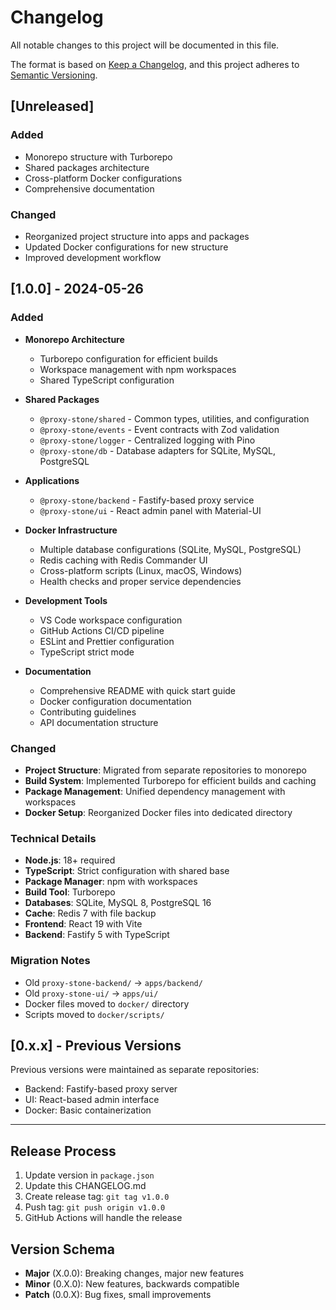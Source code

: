 # Changelog

All notable changes to this project will be documented in this file.

The format is based on [Keep a Changelog](https://keepachangelog.com/en/1.0.0/),
and this project adheres to [Semantic Versioning](https://semver.org/spec/v2.0.0.html).

## [Unreleased]

### Added

- Monorepo structure with Turborepo
- Shared packages architecture
- Cross-platform Docker configurations
- Comprehensive documentation

### Changed

- Reorganized project structure into apps and packages
- Updated Docker configurations for new structure
- Improved development workflow

## [1.0.0] - 2024-05-26

### Added

- **Monorepo Architecture**

  - Turborepo configuration for efficient builds
  - Workspace management with npm workspaces
  - Shared TypeScript configuration

- **Shared Packages**

  - `@proxy-stone/shared` - Common types, utilities, and configuration
  - `@proxy-stone/events` - Event contracts with Zod validation
  - `@proxy-stone/logger` - Centralized logging with Pino
  - `@proxy-stone/db` - Database adapters for SQLite, MySQL, PostgreSQL

- **Applications**

  - `@proxy-stone/backend` - Fastify-based proxy service
  - `@proxy-stone/ui` - React admin panel with Material-UI

- **Docker Infrastructure**

  - Multiple database configurations (SQLite, MySQL, PostgreSQL)
  - Redis caching with Redis Commander UI
  - Cross-platform scripts (Linux, macOS, Windows)
  - Health checks and proper service dependencies

- **Development Tools**

  - VS Code workspace configuration
  - GitHub Actions CI/CD pipeline
  - ESLint and Prettier configuration
  - TypeScript strict mode

- **Documentation**
  - Comprehensive README with quick start guide
  - Docker configuration documentation
  - Contributing guidelines
  - API documentation structure

### Changed

- **Project Structure**: Migrated from separate repositories to monorepo
- **Build System**: Implemented Turborepo for efficient builds and caching
- **Package Management**: Unified dependency management with workspaces
- **Docker Setup**: Reorganized Docker files into dedicated directory

### Technical Details

- **Node.js**: 18+ required
- **TypeScript**: Strict configuration with shared base
- **Package Manager**: npm with workspaces
- **Build Tool**: Turborepo
- **Databases**: SQLite, MySQL 8, PostgreSQL 16
- **Cache**: Redis 7 with file backup
- **Frontend**: React 19 with Vite
- **Backend**: Fastify 5 with TypeScript

### Migration Notes

- Old `proxy-stone-backend/` → `apps/backend/`
- Old `proxy-stone-ui/` → `apps/ui/`
- Docker files moved to `docker/` directory
- Scripts moved to `docker/scripts/`

## [0.x.x] - Previous Versions

Previous versions were maintained as separate repositories:

- Backend: Fastify-based proxy server
- UI: React-based admin interface
- Docker: Basic containerization

---

## Release Process

1. Update version in `package.json`
2. Update this CHANGELOG.md
3. Create release tag: `git tag v1.0.0`
4. Push tag: `git push origin v1.0.0`
5. GitHub Actions will handle the release

## Version Schema

- **Major** (X.0.0): Breaking changes, major new features
- **Minor** (0.X.0): New features, backwards compatible
- **Patch** (0.0.X): Bug fixes, small improvements
